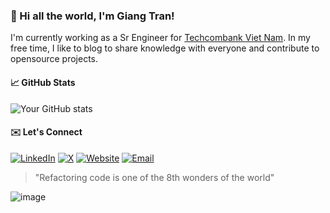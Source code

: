 ### 👋 Hi all the world, I'm Giang Tran!

I'm currently working as a Sr Engineer for [Techcombank Viet Nam](https://techcombank.com). In my free time, I like to blog to share knowledge with everyone and contribute to opensource projects.

#### 📈 GitHub Stats

![Your GitHub stats](https://github-readme-stats.vercel.app/api?username=hogidev&show_icons=true&theme=default)

#### ✉️ Let's Connect

[![LinkedIn](https://img.shields.io/badge/-linkedin-0A66C2?style=for-the-badge&logo=linkedin&logoColor=white)](https://www.linkedin.com/in/gnaigaliot)
[![X](https://img.shields.io/badge/-gnaigaliot-000000?style=for-the-badge&logo=x&logoColor=white)](https://x.com/gnaigaliot)
[![Website](https://img.shields.io/badge/-Website-14a800?style=for-the-badge&logo=google-chrome&logoColor=white)](https://hogidev.com/)
[![Email](https://img.shields.io/badge/-Email-D14836?style=for-the-badge&logo=gmail&logoColor=white)](mailto:hoanggiang521999@gmail.com)

> "Refactoring code is one of the 8th wonders of the world"

![image](https://github.com/user-attachments/assets/9eecc132-9053-485d-bb73-fc32421deedf)

